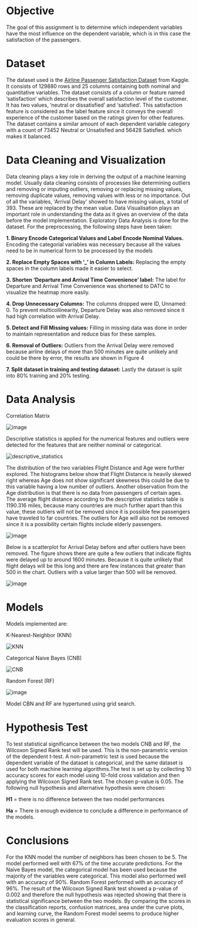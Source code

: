 # Objective
The goal of this assignment is to determine which independent variables have the most influence on the dependent variable, which is in this case the satisfaction of the passengers. 
# Dataset
The dataset used is the [Airline Passenger Satisfaction Dataset](https://www.kaggle.com/datasets/teejmahal20/airline-passenger-satisfaction) from Kaggle.
It consists of 129880 rows and 25 columns containing both nominal and quantitative variables. The dataset consists of a column or feature named ‘satisfaction’ which describes the overall satisfaction level of the customer. It has two values, ‘neutral or dissatisfied’ and ‘satisfied’. This satisfaction feature is considered as the label feature since it conveys the overall experience of the customer based on the ratings given for other features. The dataset contains a similar amount of each dependent variable category with a count of 73452 Neutral or Unsatisfied and 56428 Satisfied. which makes it balanced.
# Data Cleaning and Visualization
Data cleaning plays a key role in deriving the output of a machine learning model. Usually data cleaning consists of processes like determining outliers and removing or imputing outliers, removing or replacing missing values, removing duplicate values, removing values with less or no importance. Out of all the variables, 'Arrival Delay' showed to have missing values, a total of 393. These are replaced by the mean value. Data Visualisation plays an important role in understanding the data as it gives an overview of the data before the model implementation. Exploratory Data Analysis is done for the dataset.
For the preprocessing, the following steps have been taken:

**1.	Binary Encode Categorical Values and Label Encode Nominal Values.**
Encoding the categorial variables was necessary because all the values need to be in numerical 	form to be processed by the models

**2.	Replace Empty Spaces with ‘_’ in Column Labels:**
Replacing the empty spaces in the column labels made it easier to select.

**3.	Shorten ‘Departure and Arrival Time Convenience’ label:**
The label for Departure and Arrival Time Convenience was shortened to DATC to visualize the 	heatmap more easily.

**4.	Drop Unnecessary Columns:**
The columns dropped were ID, Unnamed: 0. To prevent multicollinearity, Departure Delay was also removed since it had high correlation with Arrival Delay.

**5.	Detect and Fill Missing values:**
Filling in missing data was done in order to maintain representation and reduce bias for these 	samples.

**6.	Removal of Outliers:**
Outliers from the Arrival Delay were removed because airline delays of more than 500 minutes 	are quite unlikely and could be there by error, the results are shown in Figure 4

**7.	Split dataset in training and testing dataset:**
Lastly the dataset is split into 80% training and 20% testing.    

# Data Analysis
Correlation Matrix

![image](https://github.com/user-attachments/assets/7827ce3a-7d3c-4124-8fb8-e37cb61c141d)

Descriptive statistics is applied for the numerical features and outliers were detected for the features that are neither nominal or categorical.

![descriptive_statistics](https://github.com/user-attachments/assets/43f6720c-5e56-4b70-8aa6-308dbb707cbf)

The distribution of the two variables Flight Distance and Age were further explored. The histograms below show that Flight Distance is heavily skewed right whereas Age does not show significant skewness this could be due to this variable having a low number of outliers. Another observation from the Age distribution is that there is no data from passengers of certain ages. The average flight distance according to the descriptive statistics table is 1190.316 miles, because many countries are much further apart than this value, these outliers will not be removed since it is possible few passengers have traveled to far countries. The outliers for Age will also not be removed since it is a possibility certain flights include elderly passengers.   

![image](https://github.com/user-attachments/assets/8b1161c5-81cf-48d8-8a20-bef560ce06c2)

Below is a scatterplot for Arrival Delay before and after outliers have been removed. The figure shows there are quite a few outliers that indicate flights were delayed up to around 1600 minutes. Because it is quite unlikely that flight delays will be this long and there are few instances that greater than 500 in the chart. Outliers with a value larger than 500 will be removed. 

![image](https://github.com/user-attachments/assets/f10f5a02-546b-4264-adad-ef060fb900dd)


# Models
Models implemented are:

K-Nearest-Neighbor (KNN)
   
![KNN](https://github.com/user-attachments/assets/5c8180d7-95f1-4e9f-8228-af27dbd0229b)

Categorical Naive Bayes (CNB)

![CNB](https://github.com/user-attachments/assets/6db2e25a-ec44-49ea-8c13-b262e22cfd74)

Random Forest (RF)

![image](https://github.com/user-attachments/assets/71bc19d6-56ba-4f15-977e-10fb9497c5ff)

Model CBN and RF are hypertuned using grid search.

# Hypothesis Test
To test statistical significance between the two models CNB and RF, the Wilcoxon Signed Rank test will be used. This is the non-parametric version of the dependent t-test. A non-parametric test is used because the dependent variable of the dataset is categorical, and the same dataset is used for both machine learning algorithms.The test is set up by collecting 10 accuracy scores for each model using 10-fold cross validation and then applying the Wilcoxon Signed Rank test. The chosen p-value is 0.05. The following null hypothesis and alternative hypothesis were chosen:

**H1** = there is no difference between the two model performances

**Ha** = There is enough evidence to conclude a difference in performance of the models.


# Conclusions
For the KNN model the number of neighbors has been chosen to be 5. The model performed well with 67% of the time accurate predictions. For the Naïve Bayes model, the categorical model has been used because the majority of the variables were categorical. This model also performed well with an accuracy of 90%. Random Forest performed with an accuracy of 96%. The result of the Wilcoxon Signed Rank test showed a p-value of 0.002 and therefore the null hypothesis was rejected showing that there is statistical significance between the two models. By comparing the scores in the classification reports, confusion matrices, area under the curve plots, and learning curve, the Random Forest model seems to produce higher evaluation scores in general.
